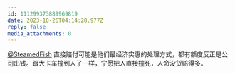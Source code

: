 ```yaml
---
id: 111299373889969819
date: 2023-10-26T04:14:28.977Z
reply: false
media_attachments: 0
---
```


[@SteamedFish](https://mastodon.steamedfish.org/@SteamedFish) 直接赔付可能是他们最经济实惠的处理方式，都有额度反正是公司出钱。跟大卡车撞到人了一样，宁愿把人直接撞死，人命没货赔得多。

